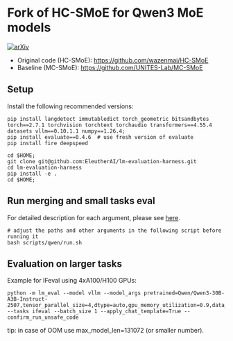 # Fork of HC-SMoE for Qwen3 MoE models

[![arXiv](https://img.shields.io/badge/arXiv-2503.10522-brightgreen.svg?style=flat-square)](https://arxiv.org/abs/2410.08589)

- Original code (HC-SMoE): https://github.com/wazenmai/HC-SMoE
- Baseline (MC-SMoE): https://github.com/UNITES-Lab/MC-SMoE

## Setup

Install the following recommended versions:

```
pip install langdetect immutabledict torch_geometric bitsandbytes torch==2.7.1 torchvision torchtext torchaudio transformers==4.55.4 datasets vllm==0.10.1.1 numpy==1.26.4;
pip install evaluate==0.4.6  # use fresh version of evaluate
pip install fire deepspeed

cd $HOME;
git clone git@github.com:EleutherAI/lm-evaluation-harness.git
cd lm-evaluation-harness
pip install -e .
cd $HOME;
```

## Run merging and small tasks eval

For detailed description for each argument, please see [here](./scripts/README.md).
```
# adjust the paths and other arguments in the following script before running it
bash scripts/qwen/run.sh
```

## Evaluation on larger tasks

Example for IFeval using 4xA100/H100 GPUs:
```
python -m lm_eval --model vllm --model_args pretrained=Qwen/Qwen3-30B-A3B-Instruct-2507,tensor_parallel_size=4,dtype=auto,gpu_memory_utilization=0.9,data_parallel_size=1 --tasks ifeval --batch_size 1 --apply_chat_template=True --confirm_run_unsafe_code
```
tip: in case of OOM use max_model_len=131072 (or smaller number).
